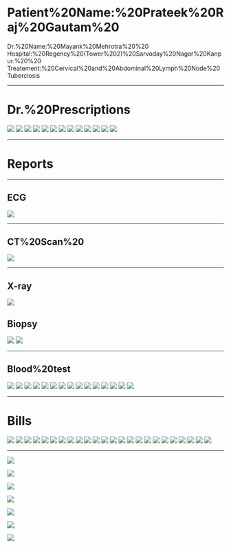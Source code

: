 #  Patient%20Name:%20Prateek%20Raj%20Gautam%20
Dr.%20Name:%20Mayank%20Mehrotra%20%20
Hospital:%20Regency%20(Tower%202)%20Sarvoday%20Nagar%20Kanpur.%20%20
Treatement:%20Cervical%20and%20Abdominal%20Lymph%20Node%20Tuberclosis



---

#  Dr.%20Prescriptions
![](https://raw.githubusercontent.com/prateekrajgautam/Medical-Records-OPD-Bills/master/REGENCY%20FROM%2010%20NOV/Dr%20Prescription%201.jpg)
![](https://raw.githubusercontent.com/prateekrajgautam/Medical-Records-OPD-Bills/master/REGENCY%20FROM%2010%20NOV/Dr%20Prescription%202.jpg)
![](https://raw.githubusercontent.com/prateekrajgautam/Medical-Records-OPD-Bills/master/REGENCY%20FROM%2010%20NOV/Dr%20Prescription%203.jpg)
![](https://raw.githubusercontent.com/prateekrajgautam/Medical-Records-OPD-Bills/master/REGENCY%20FROM%2010%20NOV/Dr%20Prescription%204.jpg)
![](https://raw.githubusercontent.com/prateekrajgautam/Medical-Records-OPD-Bills/master/REGENCY%20FROM%2010%20NOV/Dr%20Prescription%205%20(1).jpg)
![](https://raw.githubusercontent.com/prateekrajgautam/Medical-Records-OPD-Bills/master/REGENCY%20FROM%2010%20NOV/Dr%20Prescription%205%20(2).jpg)
![](https://raw.githubusercontent.com/prateekrajgautam/Medical-Records-OPD-Bills/master/REGENCY%20FROM%2010%20NOV/Dr%20Prescription%206.jpg)
![](https://raw.githubusercontent.com/prateekrajgautam/Medical-Records-OPD-Bills/master/REGENCY%20FROM%2010%20NOV/Dr%20Prescription%207%20(1).jpg)
![](https://raw.githubusercontent.com/prateekrajgautam/Medical-Records-OPD-Bills/master/REGENCY%20FROM%2010%20NOV/Dr%20Prescription%207%20(2).jpg)
![](https://raw.githubusercontent.com/prateekrajgautam/Medical-Records-OPD-Bills/master/REGENCY%20FROM%2010%20NOV/Dr%20Prescription%208.jpg)
![](https://raw.githubusercontent.com/prateekrajgautam/Medical-Records-OPD-Bills/master/REGENCY%20FROM%2010%20NOV/Dr%20Prescription%209%20(1).jpg)
![](https://raw.githubusercontent.com/prateekrajgautam/Medical-Records-OPD-Bills/master/REGENCY%20FROM%2010%20NOV/Dr%20Prescription%209%20(2).jpg)
![](https://raw.githubusercontent.com/prateekrajgautam/Medical-Records-OPD-Bills/master/REGENCY%20FROM%2010%20NOV/Dr%20Prescription%2010.jpg)

---

#  Reports

---

##  ECG
![](https://raw.githubusercontent.com/prateekrajgautam/Medical-Records-OPD-Bills/master/REGENCY%20FROM%2010%20NOV/ECG.jpg)

---

##  CT%20Scan%20
![](https://raw.githubusercontent.com/prateekrajgautam/Medical-Records-OPD-Bills/master/REGENCY%20FROM%2010%20NOV/CT%20Scan.jpg)

---

##  X-ray
![](https://raw.githubusercontent.com/prateekrajgautam/Medical-Records-OPD-Bills/master/REGENCY%20FROM%2010%20NOV/X-Ray.jpg)

##  Biopsy
![](https://raw.githubusercontent.com/prateekrajgautam/Medical-Records-OPD-Bills/master/REGENCY%20FROM%2010%20NOV/Biopsy%20(1).jpg)
![](https://raw.githubusercontent.com/prateekrajgautam/Medical-Records-OPD-Bills/master/REGENCY%20FROM%2010%20NOV/Biopsy%20(2).jpg)

---

##  Blood%20test
![](https://raw.githubusercontent.com/prateekrajgautam/Medical-Records-OPD-Bills/master/REGENCY%20FROM%2010%20NOV/Blood%20Test%20No%201%20(1).jpg)
![](https://raw.githubusercontent.com/prateekrajgautam/Medical-Records-OPD-Bills/master/REGENCY%20FROM%2010%20NOV/Blood%20Test%20No%201%20(2).jpg)
![](https://raw.githubusercontent.com/prateekrajgautam/Medical-Records-OPD-Bills/master/REGENCY%20FROM%2010%20NOV/Blood%20Test%20No%201%20(3).jpg)
![](https://raw.githubusercontent.com/prateekrajgautam/Medical-Records-OPD-Bills/master/REGENCY%20FROM%2010%20NOV/Blood%20Test%20No%201%20(4).jpg)
![](https://raw.githubusercontent.com/prateekrajgautam/Medical-Records-OPD-Bills/master/REGENCY%20FROM%2010%20NOV/Blood%20Test%20No%202%20(1).jpg)
![](https://raw.githubusercontent.com/prateekrajgautam/Medical-Records-OPD-Bills/master/REGENCY%20FROM%2010%20NOV/Blood%20Test%20No%202%20(2).jpg)
![](https://raw.githubusercontent.com/prateekrajgautam/Medical-Records-OPD-Bills/master/REGENCY%20FROM%2010%20NOV/Blood%20Test%20No%203%20(1).jpg)
![](https://raw.githubusercontent.com/prateekrajgautam/Medical-Records-OPD-Bills/master/REGENCY%20FROM%2010%20NOV/Blood%20Test%20No%203%20(2).jpg)
![](https://raw.githubusercontent.com/prateekrajgautam/Medical-Records-OPD-Bills/master/REGENCY%20FROM%2010%20NOV/Blood%20Test%20No%203%20(3).jpg)
![](https://raw.githubusercontent.com/prateekrajgautam/Medical-Records-OPD-Bills/master/REGENCY%20FROM%2010%20NOV/Blood%20Test%20No%204%20(1).jpg)
![](https://raw.githubusercontent.com/prateekrajgautam/Medical-Records-OPD-Bills/master/REGENCY%20FROM%2010%20NOV/Blood%20Test%20No%205.jpg)
![](https://raw.githubusercontent.com/prateekrajgautam/Medical-Records-OPD-Bills/master/REGENCY%20FROM%2010%20NOV/Blood%20Test%20No%206%20(1).jpg)
![](https://raw.githubusercontent.com/prateekrajgautam/Medical-Records-OPD-Bills/master/REGENCY%20FROM%2010%20NOV/Blood%20Test%20No%206%20(2).jpg)
![](https://raw.githubusercontent.com/prateekrajgautam/Medical-Records-OPD-Bills/master/REGENCY%20FROM%2010%20NOV/Blood%20Test%20No%206%20(3).jpg)
![](https://raw.githubusercontent.com/prateekrajgautam/Medical-Records-OPD-Bills/master/REGENCY%20FROM%2010%20NOV/Blood%20Test%20No%207.jpg)



---

#  Bills

![](https://raw.githubusercontent.com/prateekrajgautam/Medical-Records-OPD-Bills/master/REGENCY%20FROM%2010%20NOV/BILL%20(1).jpg)
![](https://raw.githubusercontent.com/prateekrajgautam/Medical-Records-OPD-Bills/master/REGENCY%20FROM%2010%20NOV/Bills%20(2).jpg)
![](https://raw.githubusercontent.com/prateekrajgautam/Medical-Records-OPD-Bills/master/REGENCY%20FROM%2010%20NOV/Bills%20(3).jpg)
![](https://raw.githubusercontent.com/prateekrajgautam/Medical-Records-OPD-Bills/master/REGENCY%20FROM%2010%20NOV/Bills%20(4).jpg)
![](https://raw.githubusercontent.com/prateekrajgautam/Medical-Records-OPD-Bills/master/REGENCY%20FROM%2010%20NOV/Bills%20(5).jpg)
![](https://raw.githubusercontent.com/prateekrajgautam/Medical-Records-OPD-Bills/master/REGENCY%20FROM%2010%20NOV/Bills%20(6).jpg)
![](https://raw.githubusercontent.com/prateekrajgautam/Medical-Records-OPD-Bills/master/REGENCY%20FROM%2010%20NOV/Bills%20(7).jpg)
![](https://raw.githubusercontent.com/prateekrajgautam/Medical-Records-OPD-Bills/master/REGENCY%20FROM%2010%20NOV/Bills%20(8).jpg)
![](https://raw.githubusercontent.com/prateekrajgautam/Medical-Records-OPD-Bills/master/REGENCY%20FROM%2010%20NOV/Bills%20(9).jpg)
![](https://raw.githubusercontent.com/prateekrajgautam/Medical-Records-OPD-Bills/master/REGENCY%20FROM%2010%20NOV/Bills%20(10).jpg)
![](https://raw.githubusercontent.com/prateekrajgautam/Medical-Records-OPD-Bills/master/REGENCY%20FROM%2010%20NOV/Bills%20(11).jpg)
![](https://raw.githubusercontent.com/prateekrajgautam/Medical-Records-OPD-Bills/master/REGENCY%20FROM%2010%20NOV/Bills%20(12).jpg)
![](https://raw.githubusercontent.com/prateekrajgautam/Medical-Records-OPD-Bills/master/REGENCY%20FROM%2010%20NOV/Bills%20(13).jpg)
![](https://raw.githubusercontent.com/prateekrajgautam/Medical-Records-OPD-Bills/master/REGENCY%20FROM%2010%20NOV/Bills%20(14).jpg)
![](https://raw.githubusercontent.com/prateekrajgautam/Medical-Records-OPD-Bills/master/REGENCY%20FROM%2010%20NOV/Bills%20(15).jpg)
![](https://raw.githubusercontent.com/prateekrajgautam/Medical-Records-OPD-Bills/master/REGENCY%20FROM%2010%20NOV/Bills%20(16).jpg)
![](https://raw.githubusercontent.com/prateekrajgautam/Medical-Records-OPD-Bills/master/REGENCY%20FROM%2010%20NOV/Bills%20(17).jpg)
![](https://raw.githubusercontent.com/prateekrajgautam/Medical-Records-OPD-Bills/master/REGENCY%20FROM%2010%20NOV/Bills%20(18).jpg)
![](https://raw.githubusercontent.com/prateekrajgautam/Medical-Records-OPD-Bills/master/REGENCY%20FROM%2010%20NOV/Bills%20(19).jpg)
![](https://raw.githubusercontent.com/prateekrajgautam/Medical-Records-OPD-Bills/master/REGENCY%20FROM%2010%20NOV/Bills%20(20).jpg)
![](https://raw.githubusercontent.com/prateekrajgautam/Medical-Records-OPD-Bills/master/REGENCY%20FROM%2010%20NOV/Bills%20(21).jpg)
![](https://raw.githubusercontent.com/prateekrajgautam/Medical-Records-OPD-Bills/master/REGENCY%20FROM%2010%20NOV/Bills%20(22).jpg)
![](https://raw.githubusercontent.com/prateekrajgautam/Medical-Records-OPD-Bills/master/REGENCY%20FROM%2010%20NOV/Bills%20(23).jpg)
![](https://raw.githubusercontent.com/prateekrajgautam/Medical-Records-OPD-Bills/master/REGENCY%20FROM%2010%20NOV/Bills%20(24).jpg)





---

![](https://raw.githubusercontent.com/prateekrajgautam/Medical-Records-OPD-Bills/master/REGENCY%20FROM%2010%20NOV/.jpg)

![](https://raw.githubusercontent.com/prateekrajgautam/Medical-Records-OPD-Bills/master/REGENCY%20FROM%2010%20NOV/.jpg)

![](https://raw.githubusercontent.com/prateekrajgautam/Medical-Records-OPD-Bills/master/REGENCY%20FROM%2010%20NOV/.jpg)

![](https://raw.githubusercontent.com/prateekrajgautam/Medical-Records-OPD-Bills/master/REGENCY%20FROM%2010%20NOV/.jpg)

![](https://raw.githubusercontent.com/prateekrajgautam/Medical-Records-OPD-Bills/master/REGENCY%20FROM%2010%20NOV/.jpg)

![](https://raw.githubusercontent.com/prateekrajgautam/Medical-Records-OPD-Bills/master/REGENCY%20FROM%2010%20NOV/.jpg)

![](https://raw.githubusercontent.com/prateekrajgautam/Medical-Records-OPD-Bills/master/REGENCY%20FROM%2010%20NOV/.jpg)